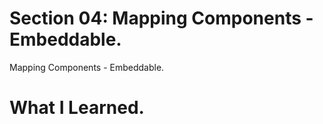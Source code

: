 # Section 04: Mapping Components - Embeddable.

Mapping Components - Embeddable.

# What I Learned.


